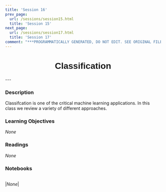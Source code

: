 ```yaml
---
title: 'Session 16'
prev_page:
  url: /sessions/session15.html
  title: 'Session 15'
next_page:
  url: /sessions/session17.html
  title: 'Session 17'
comment: "***PROGRAMMATICALLY GENERATED, DO NOT EDIT. SEE ORIGINAL FILES IN /content***"
---
```

<h1  style="font-family:  Verdana,  Geneva,  sans-serif;  text-align:center">Classification</h1> 
--- 
 
###  Description 
Classifcation  is  one  of  the  critical  machine  learning  applications.    In  this  class  we  review  a  variety  of  different  approaches.   
 
###  Learning  Objectives 
*None* 
 
###  Readings 
*None* 
 
###  Notebooks 
|      | 
|  :---:  | 
 
|*None*|
